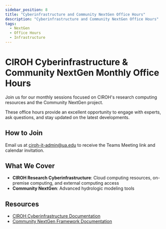 ```yaml
---
sidebar_position: 8
title: "Cyberinfrastructure and Community NextGen Office Hours"
description: "Cyberinfrastructure and Community NextGen Office Hours"
tags:
  - NextGen
  - Office Hours
  - Infrastructure
---
```


# CIROH Cyberinfrastructure & Community NextGen Monthly Office Hours

Join us for our monthly sessions focused on CIROH's research computing resources and the Community NextGen project.

These office hours provide an excellent opportunity to engage with experts, ask questions, and stay updated on the latest developments.

## How to Join

Email us at [ciroh-it-admin@ua.edu](mailto:ciroh-it-admin@ua.edu) to receive the Teams Meeting link and calendar invitation.

## What We Cover

- **CIROH Research Cyberinfrastructure**: Cloud computing resources, on-premise computing, and external computing access
- **Community NextGen**: Advanced hydrologic modeling tools

## Resources

- [CIROH Cyberinfrastructure Documentation](/docs/services/intro)
- [Community NextGen Framework Documentation](/docs/products/Community%20Hydrologic%20Modeling%20Framework/)